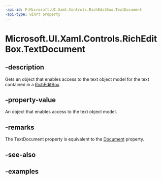 ```yaml
---
-api-id: P:Microsoft.UI.Xaml.Controls.RichEditBox.TextDocument
-api-type: winrt property
---
```


<!-- Property syntax.
public RichEditTextDocument TextDocument { get; }
-->

# Microsoft.UI.Xaml.Controls.RichEditBox.TextDocument

## -description

Gets an object that enables access to the text object model for the text contained in a [RichEditBox](richeditbox.md).

## -property-value

An object that enables access to the text object model.

## -remarks

The TextDocument property is equivalent to the [Document](richeditbox_document.md) property.


## -see-also

## -examples

